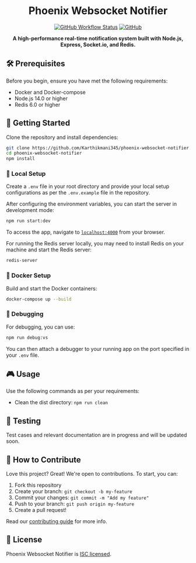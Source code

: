 <h1 align="center">Phoenix Websocket Notifier</h1>

<p align="center">
  <a href="https://github.com/Karthikmani345/phoenix-websocket-notifier/actions"><img alt="GitHub Workflow Status" src="https://img.shields.io/github/workflow/status/Karthikmani345/phoenix-websocket-notifier/Node.js%20CI?style=for-the-badge"></a>
  </a>
  <a href="https://github.com/Karthikmani345/phoenix-websocket-notifier/blob/main/LICENSE"><img alt="GitHub" src="https://img.shields.io/github/license/Karthikmani345/phoenix-websocket-notifier?style=for-the-badge"></a>
</p>

<p align="center">
  <b>A high-performance real-time notification system built with Node.js, Express, Socket.io, and Redis.</b><br>
</p>

## 🛠️ Prerequisites

Before you begin, ensure you have met the following requirements:

- Docker and Docker-compose
- Node.js 14.0 or higher
- Redis 6.0 or higher

## 🚀 Getting Started

Clone the repository and install dependencies:

```bash
git clone https://github.com/Karthikmani345/phoenix-websocket-notifier.git
cd phoenix-websocket-notifier
npm install
```

### 🔧 Local Setup

Create a `.env` file in your root directory and provide your local setup configurations as per the `.env.example` file in the repository.

After configuring the environment variables, you can start the server in development mode:

```bash
npm run start:dev
```

To access the app, navigate to [`localhost:4000`](http://localhost:4000) from your browser.

For running the Redis server locally, you may need to install Redis on your machine and start the Redis server:

```bash
redis-server
```

### 🐳 Docker Setup

Build and start the Docker containers:

```bash
docker-compose up --build
```

### 🐞 Debugging

For debugging, you can use:

```bash
npm run debug:vs
```

You can then attach a debugger to your running app on the port specified in your `.env` file.

## 🎮 Usage

Use the following commands as per your requirements:

- Clean the dist directory: `npm run clean`

## 🧪 Testing

Test cases and relevant documentation are in progress and will be updated soon.

## 🤝 How to Contribute

Love this project? Great! We're open to contributions. To start, you can:

1. Fork this repository
2. Create your branch: `git checkout -b my-feature`
3. Commit your changes: `git commit -m "Add my feature"`
4. Push to your branch: `git push origin my-feature`
5. Create a pull request!

Read our [contributing guide](./CONTRIBUTING.md) for more info.

## 📜 License

Phoenix Websocket Notifier is [ISC licensed](./LICENSE).
